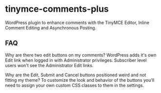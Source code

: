 # tinymce-comments-plus
WordPress plugin to enhance comments with the TinyMCE Editor, Inline Comment Editing and Asynchronous Posting.

## FAQ
Why are there two edit buttons on my comments?
WordPress adds it's own Edit link when logged in with Administrator privileges. Subscriber level users won't see the Administrator Edit links.

Why are the Edit, Submit and Cancel buttons positioned weird and not fitting my theme?
To customize the look and behavior of the buttons you'll need to assign your own custom CSS classes to them in the settings.
